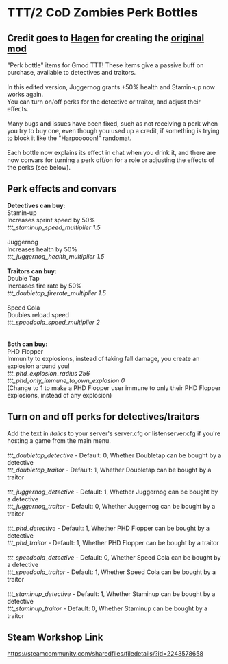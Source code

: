 # TTT/2 CoD Zombies Perk Bottles

## Credit goes to [Hagen](https://steamcommunity.com/id/HagenKL) for creating the [original mod](https://steamcommunity.com/sharedfiles/filedetails/?id=842302491)

"Perk bottle" items for Gmod TTT! These items give a passive buff on purchase, available to detectives and traitors.\
\
In this edited version, Juggernog grants +50% health and Stamin-up now works again.\
You can turn on/off perks for the detective or traitor, and adjust their effects.\
\
Many bugs and issues have been fixed, such as not receiving a perk when you try to buy one, even though you used up a credit, if something is trying to block it like the "Harpooooon!" randomat.\
\
Each bottle now explains its effect in chat when you drink it, and there are now convars for turning a perk off/on for a role or adjusting the effects of the perks (see below).

## Perk effects and convars

**Detectives can buy:**\
Stamin-up\
Increases sprint speed by 50%\
*ttt_staminup_speed_multiplier 1.5*\
\
Juggernog\
Increases health by 50%\
*ttt_juggernog_health_multiplier 1.5*\
\
**Traitors can buy:**\
Double Tap\
Increases fire rate by 50%\
*ttt_doubletap_firerate_multiplier 1.5*\
\
Speed Cola\
Doubles reload speed\
*ttt_speedcola_speed_multiplier 2*\
\
\
**Both can buy:**\
PHD Flopper\
Immunity to explosions, instead of taking fall damage, you create an explosion around you!\
*ttt_phd_explosion_radius 256*\
*ttt_phd_only_immune_to_own_explosion 0*\
(Change to 1 to make a PHD Flopper user immune to only their PHD Flopper explosions, instead of any explosion)

## Turn on and off perks for detectives/traitors

Add the text in *italics* to your server's server.cfg or listenserver.cfg if you're hosting a game from the main menu.\
\
*ttt_doubletap_detective* - Default: 0, Whether Doubletap can be bought by a detective\
*ttt_doubletap_traitor* - Default: 1, Whether Doubletap can be bought by a traitor\
\
*ttt_juggernog_detective* - Default: 1, Whether Juggernog can be bought by a detective\
*ttt_juggernog_traitor* - Default: 0, Whether Juggernog can be bought by a traitor\
\
*ttt_phd_detective* - Default: 1, Whether PHD Flopper can be bought by a detective\
*ttt_phd_traitor* - Default: 1, Whether PHD Flopper can be bought by a traitor\
\
*ttt_speedcola_detective* - Default: 0, Whether Speed Cola can be bought by a detective\
*ttt_speedcola_traitor* - Default: 1, Whether Speed Cola can be bought by a traitor\
\
*ttt_staminup_detective* - Default: 1, Whether Staminup can be bought by a detective\
*ttt_staminup_traitor* - Default: 0, Whether Staminup  can be bought by a traitor

## Steam Workshop Link

<https://steamcommunity.com/sharedfiles/filedetails/?id=2243578658>

